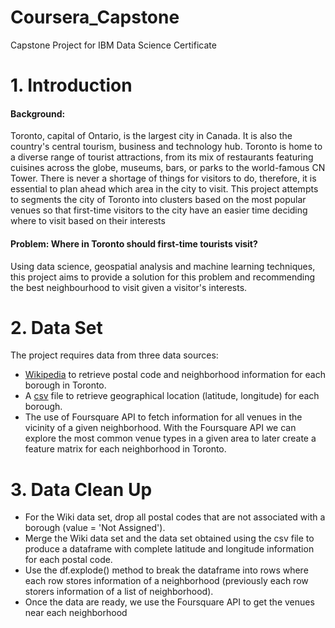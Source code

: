 # Coursera_Capstone
Capstone Project for IBM Data Science Certificate
# 1. Introduction
#### Background:
Toronto, capital of Ontario, is the largest city in Canada. It is also the country's central tourism, business and technology hub. Toronto is home to a diverse range of tourist attractions, from its mix of restaurants featuring cuisines across the globe, museums, bars, or parks to the world-famous CN Tower. There is never a shortage of things for visitors to do, therefore, it is essential to plan ahead which area in the city to visit. This project attempts to segments the city of Toronto into clusters based on the most popular venues so that first-time visitors to the city have an easier time deciding where to visit based on their interests
#### Problem: Where in Toronto should first-time tourists visit?
Using data science, geospatial analysis and machine learning techniques, this project aims to provide a solution for this problem and recommending the best neighbourhood to visit given a visitor's interests.
# 2. Data Set
The project requires data from three data sources:
  - [Wikipedia](https://en.wikipedia.org/wiki/List_of_postal_codes_of_Canada:_M) to retrieve postal code and neighborhood information for each borough in Toronto.
  - A [csv](https://cf-courses-data.s3.us.cloud-object-storage.appdomain.cloud/IBMDeveloperSkillsNetwork-DS0701EN-SkillsNetwork/labs_v1/Geospatial_Coordinates.csv) file to retrieve geographical location (latitude, longitude) for each borough.
  - The use of Foursquare API to fetch information for all venues in the vicinity of a given neighborhood. With the Foursquare API we can explore the most common venue types in a given area to later create a feature matrix for each neighborhood in Toronto.
# 3. Data Clean Up
  - For the Wiki data set, drop all postal codes that are not associated with a borough (value = 'Not Assigned').
  - Merge the Wiki data set and the data set obtained using the csv file to produce a dataframe with complete latitude and longitude information for each postal code.
  - Use the df.explode() method to break the dataframe into rows where each row stores information of a neighborhood (previously each row storers information of a list of neighborhood).
  - Once the data are ready, we use the Foursquare API to get the venues near each neighborhood

